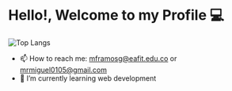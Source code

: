 # Hello!, Welcome to my Profile :computer:

<!--![Anurag's GitHub stats](https://github-readme-stats.vercel.app/api?username=mframosg&show_icons=true&theme=gotham&count_private=true")-->
<!--[![Top Langs](https://github-readme-stats.vercel.app/api/top-langs/?username=mframosg&show_icons=true&theme=gotham&langs_count=10)](https://github.com/anuraghazra/github-readme-stats)-->
<!--
**mframosg/mframosg** is a ✨ _special_ ✨ repository because its `README.md` (this file) appears on your GitHub profile.

Here are some ideas to get you started:

- 🔭 I’m currently working on ...
- 🌱 I’m currently learning ...
- 👯 I’m looking to collaborate on ...
- 🤔 I’m looking for help with ...
- 💬 Ask me about ...
- 📫 How to reach me: ...
- 😄 Pronouns: ...
- ⚡ Fun fact: ...
-->
![Top Langs](https://github-readme-stats.vercel.app/api/top-langs/?username=mframosg&langs_count=8&show_icons=true&theme=gotham&layout=compact&count_private=true)
- 📫 How to reach me: mframosg@eafit.edu.co or mrmiguel0105@gmail.com
-  🌱 I’m currently learning web development
